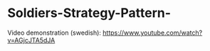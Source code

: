 # Soldiers-Strategy-Pattern-

Video demonstration (swedish): https://www.youtube.com/watch?v=AGjcJTA5dJA
